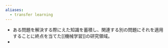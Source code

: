 ```yaml
---
aliases:
  - transfer learning
---
```

- ある問題を解決する際にえた知識を蓄積し、関連する別の問題にそれを適用することに終点を当てた[[機械学習]]の研究領域。
- 
